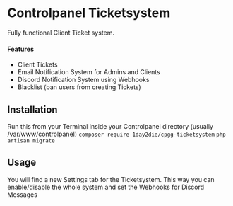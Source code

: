 # Controlpanel Ticketsystem 

Fully functional Client Ticket system.

#### Features
 - Client Tickets
 - Email Notification System for Admins and Clients
 - Discord Notification System using Webhooks
 - Blacklist (ban users from creating Tickets)



## Installation

Run this from your Terminal inside your Controlpanel directory (usually /var/www/controlpanel)
`composer require 1day2die/cpgg-ticketsystem`
`php artisan migrate`

## Usage
You will find a new Settings tab for the Ticketsystem.
This way you can enable/disable the whole system and set the Webhooks for Discord Messages
